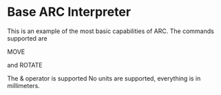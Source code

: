 Base ARC Interpreter
===================

This is an example of the most basic capabilities of ARC.
The commands supported are

MOVE

and ROTATE

The & operator is supported
No units are supported, everything is in millimeters.
